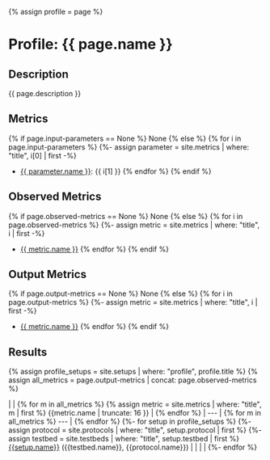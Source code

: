 {% assign profile = page %}

# Profile: {{ page.name }}

## Description
{{ page.description }}

## Metrics

{% if page.input-parameters == None %}
None
{% else %}
{% for i in page.input-parameters %}
{%- assign parameter = site.metrics | where: "title", i[0] | first -%}
* [{{ parameter.name }}](/metrics/input/{{i[0]}}): {{ i[1] }}
{% endfor %}
{% endif %}

## Observed Metrics

{% if page.observed-metrics == None %}
None
{% else %}
{% for i in page.observed-metrics %}
{%- assign metric = site.metrics | where: "title", i | first -%}
* [{{ metric.name }}](/metrics/observed/{{i}})
{% endfor %}
{% endif %}

## Output Metrics

{% if page.output-metrics == None %}
None
{% else %}
{% for i in page.output-metrics %}
{%- assign metric = site.metrics | where: "title", i | first -%}
* [{{ metric.name }}](/metrics/output/{{i}})
{% endfor %}
{% endif %}

## Results

{% assign profile_setups = site.setups | where: "profile", profile.title %}
{% assign all_metrics = page.output-metrics | concat: page.observed-metrics %}

|  | {% for m in all_metrics %} {% assign metric = site.metrics | where: "title", m | first %} {{metric.name | truncate: 16 }} | {% endfor %}
| --- | {% for m in all_metrics %} --- | {% endfor %}
{%- for setup in profile_setups %}
{%- assign protocol = site.protocols | where: "title", setup.protocol | first %}
{%- assign testbed = site.testbeds | where: "title", setup.testbed | first %}
[{{setup.name}}](/setups/{{setup.title}}) ({{testbed.name}}, {{protocol.name}}) | | | |
{%- endfor %}
